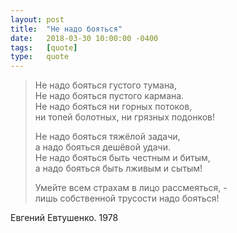 ```yaml
---
layout: post
title:  "Не надо бояться"
date:   2018-03-30 10:00:00 -0400
tags:   [quote]
type:   quote
---
```


> Не надо бояться густого тумана,  
> Не надо бояться пустого кармана.  
> Не надо бояться ни горных потоков,  
> ни топей болотных, ни грязных подонков!
>
> Не надо бояться тяжёлой задачи,  
> а надо бояться дешёвой удачи.  
> Не надо бояться быть честным и битым,  
> а надо бояться быть лживым и сытым!
>
> Умейте всем страхам в лицо рассмеяться, -  
> лишь собственной трусости надо бояться!

Евгений Евтушенко. 1978